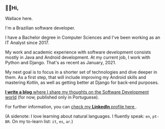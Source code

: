 ### 👋🏼Hi,

Wallace here.

I'm a Brazilian software developer.

I have a Bachelor degree in Computer Sciences and I've been working as an IT Analyst since 2017.

My work and academic experience with software development consists mostly in Java and Android development.
At my current job, I work with Python and Django. That's as recent as January, 2021.

My next goal is to focus in a shorter set of technologies and dive deeper in them. As a first step, that will include improving my Android skills and mastering Kotlin, as well as getting better at Django for back-end purposes.

[**I write a blog** where I share my thoughts on the Software Development world](https://medium.com/escopos) (for now, published only in Portuguese).

For further information, you can [check my **LinkedIn** profile here ](https://linkedin.com/in/wallacejme).

(A sidenote: I love learning about natural languages. I fluently speak: `en`, `pt-BR`. On my to-learn list: `it`, `es`, `ar`.)

<!---
wallacejme/wallacejme is a ✨ special ✨ repository because its `README.md` (this file) appears on your GitHub profile.
You can click the Preview link to take a look at your changes.
--->
